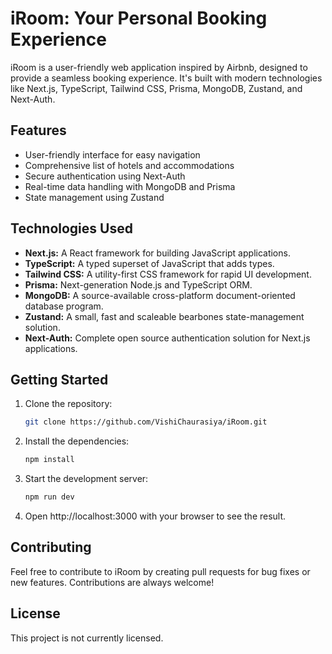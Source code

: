 # iRoom: Your Personal Booking Experience

iRoom is a user-friendly web application inspired by Airbnb, designed to provide a seamless booking experience. It's built with modern technologies like Next.js, TypeScript, Tailwind CSS, Prisma, MongoDB, Zustand, and Next-Auth.

## Features

- User-friendly interface for easy navigation
- Comprehensive list of hotels and accommodations
- Secure authentication using Next-Auth
- Real-time data handling with MongoDB and Prisma
- State management using Zustand

## Technologies Used

- **Next.js:** A React framework for building JavaScript applications.
- **TypeScript:** A typed superset of JavaScript that adds types.
- **Tailwind CSS:** A utility-first CSS framework for rapid UI development.
- **Prisma:** Next-generation Node.js and TypeScript ORM.
- **MongoDB:** A source-available cross-platform document-oriented database program.
- **Zustand:** A small, fast and scaleable bearbones state-management solution.
- **Next-Auth:** Complete open source authentication solution for Next.js applications.

## Getting Started

1. Clone the repository:
   ```bash
   git clone https://github.com/VishiChaurasiya/iRoom.git
   ```
2. Install the dependencies:
   ```bash
   npm install
   ```
3. Start the development server:
   ```bash
   npm run dev
   ```
4. Open http://localhost:3000 with your browser to see the result.

## Contributing

Feel free to contribute to iRoom by creating pull requests for bug fixes or new features. Contributions are always welcome!

## License

This project is not currently licensed.
